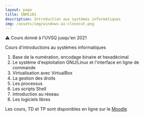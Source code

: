 ```yaml
---
layout: page
title: INM1101 
description: Introduction aux systèmes informatiques 
img: /assets/img/windows-ai-closecut.png
---
```


:warning: Cours donné à l'UVSQ jusqu'en 2021

Cours d'introductions au systèmes informatiques

1. Base de la numération, encodage binaire et hexadécimal
2. Le système d'exploitation GNU/Linux et l'interface en ligne de commande
3. Virtualisation avec VirtualBox
4. La gestion des droits
5. Les processus
6. Les scripts Shell
7. Introduction au réseau
8. Les logiciels libres

Les cours, TD et TP sont disponibles en ligne sur le [Moodle](https://moodle.uvsq.fr/moodle/course/view.php?id=383)